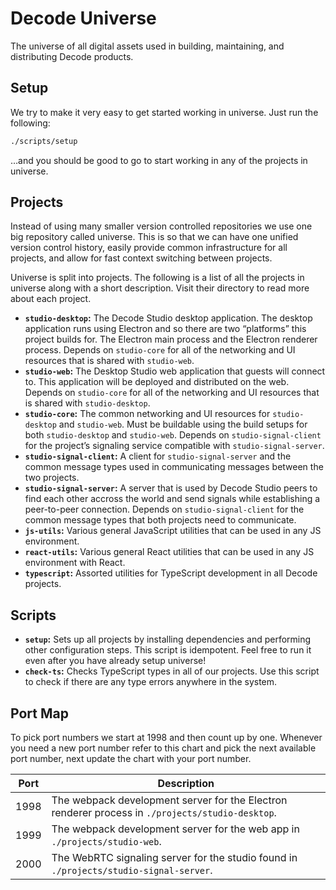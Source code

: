 # Decode Universe

The universe of all digital assets used in building, maintaining, and distributing Decode products.

## Setup

We try to make it very easy to get started working in universe. Just run the following:

```bash
./scripts/setup
```

…and you should be good to go to start working in any of the projects in universe.

## Projects

Instead of using many smaller version controlled repositories we use one big repository called universe. This is so that we can have one unified version control history, easily provide common infrastructure for all projects, and allow for fast context switching between projects.

Universe is split into projects. The following is a list of all the projects in universe along with a short description. Visit their directory to read more about each project.

- **`studio-desktop`:** The Decode Studio desktop application. The desktop application runs using Electron and so there are two “platforms” this project builds for. The Electron main process and the Electron renderer process. Depends on `studio-core` for all of the networking and UI resources that is shared with `studio-web`.
- **`studio-web`:** The Desktop Studio web application that guests will connect to. This application will be deployed and distributed on the web. Depends on `studio-core` for all of the networking and UI resources that is shared with `studio-desktop`.
- **`studio-core`:** The common networking and UI resources for `studio-desktop` and `studio-web`. Must be buildable using the build setups for both `studio-desktop` and `studio-web`. Depends on `studio-signal-client` for the project’s signaling service compatible with `studio-signal-server`.
- **`studio-signal-client`:** A client for `studio-signal-server` and the common message types used in communicating messages between the two projects.
- **`studio-signal-server`:** A server that is used by Decode Studio peers to find each other accross the world and send signals while establishing a peer-to-peer connection. Depends on `studio-signal-client` for the common message types that both projects need to communicate.
- **`js-utils`:** Various general JavaScript utilities that can be used in any JS environment.
- **`react-utils`:** Various general React utilities that can be used in any JS environment with React.
- **`typescript`:** Assorted utilities for TypeScript development in all Decode projects.

## Scripts

- **`setup`:** Sets up all projects by installing dependencies and performing other configuration steps. This script is idempotent. Feel free to run it even after you have already setup universe!
- **`check-ts`:** Checks TypeScript types in all of our projects. Use this script to check if there are any type errors anywhere in the system.

## Port Map

To pick port numbers we start at 1998 and then count up by one. Whenever you need a new port number refer to this chart and pick the next available port number, next update the chart with your port number.

<table>
  <thead>
    <tr>
      <th>Port</th>
      <th>Description</th>
    </tr>
  </thead>
  <tbody>
    <tr>
      <td>1998</td>
      <td>The webpack development server for the Electron renderer process in <code>./projects/studio-desktop</code>.</td>
    </tr>
    <tr>
      <td>1999</td>
      <td>The webpack development server for the web app in <code>./projects/studio-web</code>.</td>
    </tr>
    <tr>
      <td>2000</td>
      <td>The WebRTC signaling server for the studio found in <code>./projects/studio-signal-server</code>.</td>
    </tr>
  </tbody>
</table>
